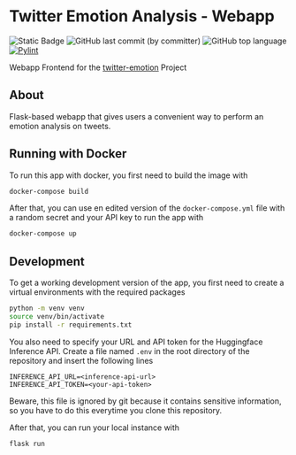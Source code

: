 # Twitter Emotion Analysis - Webapp

![Static Badge](https://img.shields.io/badge/project%20type-personal-blue)
![GitHub last commit (by committer)](https://img.shields.io/github/last-commit/florianehmann/twitter-emotion-webapp)
![GitHub top language](https://img.shields.io/github/languages/top/florianehmann/twitter-emotion-webapp)
[![Pylint](https://github.com/florianehmann/twitter-emotion-webapp/actions/workflows/pylint.yml/badge.svg)](https://github.com/florianehmann/twitter-emotion-webapp/actions/workflows/pylint.yml)

Webapp Frontend for the [twitter-emotion](https://github.com/florianehmann/twitter-emotion) Project

## About

Flask-based webapp that gives users a convenient way to perform an emotion analysis on tweets.

## Running with Docker

To run this app with docker, you first need to build the image with

```bash
docker-compose build
```

After that, you can use en edited version of the `docker-compose.yml` file with a random secret and your API key to run the app with

```bash
docker-compose up
```

## Development

To get a working development version of the app, you first need to create a virtual environments with the required packages

```bash
python -m venv venv
source venv/bin/activate
pip install -r requirements.txt
```

You also need to specify your URL and API token for the Huggingface Inference API. Create a file named `.env` in the root directory of the repository and insert the following lines

```
INFERENCE_API_URL=<inference-api-url>
INFERENCE_API_TOKEN=<your-api-token>
```

Beware, this file is ignored by git because it contains sensitive information, so you have to do this everytime you clone this repository.

After that, you can run your local instance with

```bash
flask run
```
